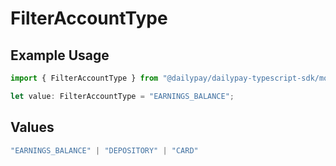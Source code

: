 # FilterAccountType

## Example Usage

```typescript
import { FilterAccountType } from "@dailypay/dailypay-typescript-sdk/models";

let value: FilterAccountType = "EARNINGS_BALANCE";
```

## Values

```typescript
"EARNINGS_BALANCE" | "DEPOSITORY" | "CARD"
```